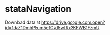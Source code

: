 # stataNavigation

Download data at https://drive.google.com/open?id=1daZ1DmhP5um5efC7d5wfRx3KFWB1FZmU
